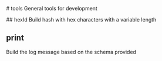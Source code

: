 # tools
General tools for development

## hexId
Build hash with hex characters with a variable length

## print
Build the log message based on the schema provided
